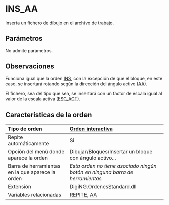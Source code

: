 # INS\_AA

Inserta un fichero de dibujo en el archivo de trabajo.

## Parámetros

No admite parámetros.

## Observaciones

Funciona igual que la orden [INS](INS.html), con la excepción de que el bloque, en este caso, se insertará rotando según la dirección del ángulo activo \([AA](AA.html)\).

El fichero, sea del tipo que sea, se insertará con un factor de escala igual al valor de la escala activa \([ESC\_ACT](ESC_ACT.html)\).

## Características de la orden

| Tipo de orden | [Orden interactiva]() |
| :--- | :--- |
| Repite automáticamente | Si |
| Opción del menú donde aparece la orden | Dibujar/Bloques/Insertar un bloque con ángulo activo... |
| Barra de herramientas en la que aparece la orden | _Esta orden no tiene asociado ningún botón en ninguna barra de herramientas_ |
| Extensión | DigiNG.OrdenesStandard.dll |
| Variables relacionadas | [REPITE](REPITE.html), [AA](AA.html) |

